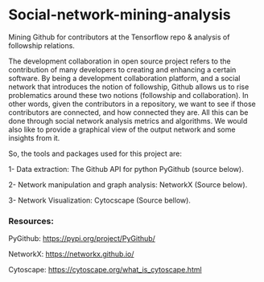 # Social-network-mining-analysis
Mining Github for contributors at the Tensorflow repo & analysis of followship relations.  

The development collaboration in open source project refers to the contribution of many developers  to creating and enhancing a certain software. By being a development collaboration platform, and a social network that introduces the notion of followship, Github allows us to rise problematics around these two notions (followship and collaboration). In other words, given the contributors in a repository, we want to see if those contributors are connected, and how connected they are. All this can be done through social network analysis metrics and algorithms. We would also like to provide a graphical view of the output network and some insights from it.

So, the tools and packages used for this project are:

1- Data extraction: The Github API for python PyGithub (source below).

2- Network manipulation and graph analysis: NetworkX (Source below).

3- Network Visualization: Cytocscape (Source bellow).


### Resources:

PyGithub: https://pypi.org/project/PyGithub/

NetworkX: https://networkx.github.io/

Cytoscape: https://cytoscape.org/what_is_cytoscape.html
